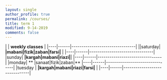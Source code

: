 ```yaml
---
layout: single
author_profile: true
permalink: /courses/
title: term 1
modified: 9-14-2019
comments: false
---
```




|           | **weekly classes**                  |
|----|------|--------------------------------|
||saturday| **|mabani|fizik|zaban|farsi|**  | 
|----|------|--------------------------------|
|sunday| **|kargah|mabani|riazi|**|
|----|------|--------------------------------|
|monday| ** |sanaat|fizik|zaban|**
|----|------|--------------------------------|
|tuesday | **|kargah|mabani|riazi|farsi|**          |
|----|------|-------------------------------|
